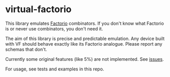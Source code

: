 # virtual-factorio

This library emulates [Factorio](http://factorio.com) combinators. If you don't know what Factorio is or never use combinators, you don't need it.

The aim of this library is precise and predictable emulation. Any device built with VF should behave exactly like its Factorio analogue. Please report any schemas that don't.

Currently some original features (like 5%) are not implemented. See [issues](https://github.com/m1kc/virtual-factorio/issues).

For usage, see tests and examples in this repo.
